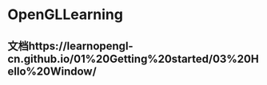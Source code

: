 # OpenGLLearning

## 文档https://learnopengl-cn.github.io/01%20Getting%20started/03%20Hello%20Window/
